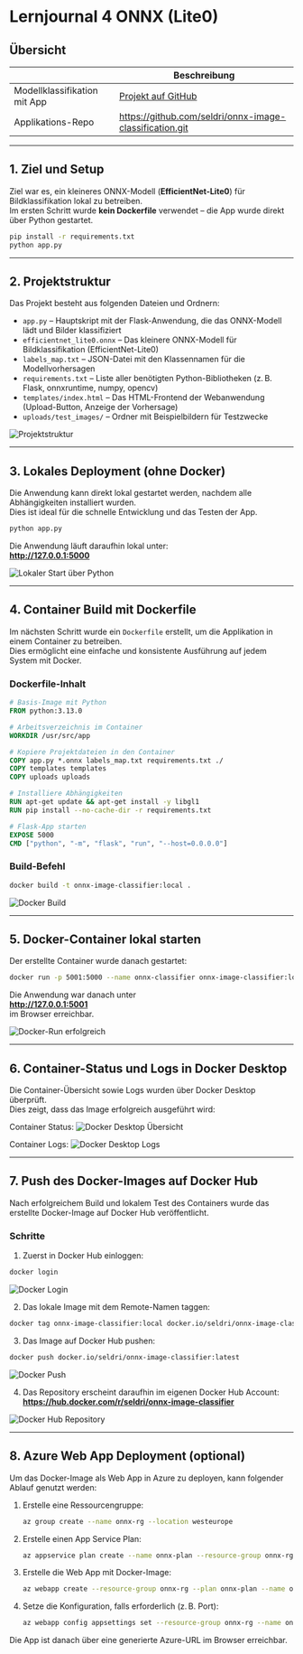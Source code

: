 # Lernjournal 4 ONNX (Lite0)

## Übersicht

| | Beschreibung |
| -------- | ------- |
| Modellklassifikation mit App | [Projekt auf GitHub](https://github.com/seldri/models) |
| Applikations-Repo | https://github.com/seldri/onnx-image-classification.git |

---

## 1. Ziel und Setup

Ziel war es, ein kleineres ONNX-Modell (**EfficientNet-Lite0**) für Bildklassifikation lokal zu betreiben.  
Im ersten Schritt wurde **kein Dockerfile** verwendet – die App wurde direkt über Python gestartet.

```bash
pip install -r requirements.txt
python app.py
```

---

## 2. Projektstruktur

Das Projekt besteht aus folgenden Dateien und Ordnern:

- `app.py` – Hauptskript mit der Flask-Anwendung, die das ONNX-Modell lädt und Bilder klassifiziert
- `efficientnet_lite0.onnx` – Das kleinere ONNX-Modell für Bildklassifikation (EfficientNet-Lite0)
- `labels_map.txt` – JSON-Datei mit den Klassennamen für die Modellvorhersagen
- `requirements.txt` – Liste aller benötigten Python-Bibliotheken (z. B. Flask, onnxruntime, numpy, opencv)
- `templates/index.html` – Das HTML-Frontend der Webanwendung (Upload-Button, Anzeige der Vorhersage)
- `uploads/test_images/` – Ordner mit Beispielbildern für Testzwecke

![Projektstruktur](images/Bild1.png)

---

## 3. Lokales Deployment (ohne Docker)

Die Anwendung kann direkt lokal gestartet werden, nachdem alle Abhängigkeiten installiert wurden.  
Dies ist ideal für die schnelle Entwicklung und das Testen der App.

```bash
python app.py
```

Die Anwendung läuft daraufhin lokal unter:  
**http://127.0.0.1:5000**

![Lokaler Start über Python](images/Container1.png)

---

## 4. Container Build mit Dockerfile

Im nächsten Schritt wurde ein `Dockerfile` erstellt, um die Applikation in einem Container zu betreiben.  
Dies ermöglicht eine einfache und konsistente Ausführung auf jedem System mit Docker.

### Dockerfile-Inhalt

```dockerfile
# Basis-Image mit Python
FROM python:3.13.0

# Arbeitsverzeichnis im Container
WORKDIR /usr/src/app

# Kopiere Projektdateien in den Container
COPY app.py *.onnx labels_map.txt requirements.txt ./
COPY templates templates
COPY uploads uploads

# Installiere Abhängigkeiten
RUN apt-get update && apt-get install -y libgl1
RUN pip install --no-cache-dir -r requirements.txt

# Flask-App starten
EXPOSE 5000
CMD ["python", "-m", "flask", "run", "--host=0.0.0.0"]
```

### Build-Befehl

```bash
docker build -t onnx-image-classifier:local .
```

![Docker Build](images/Container2.png)

---

## 5. Docker-Container lokal starten

Der erstellte Container wurde danach gestartet:

```bash
docker run -p 5001:5000 --name onnx-classifier onnx-image-classifier:local
```

Die Anwendung war danach unter  
**http://127.0.0.1:5001**  
im Browser erreichbar.

![Docker-Run erfolgreich](images/Container5.png)

---

## 6. Container-Status und Logs in Docker Desktop

Die Container-Übersicht sowie Logs wurden über Docker Desktop überprüft.  
Dies zeigt, dass das Image erfolgreich ausgeführt wird:

Container Status:
![Docker Desktop Übersicht](images/Container3.png)  

Container Logs:
![Docker Desktop Logs](images/Container4.png)

---

## 7. Push des Docker-Images auf Docker Hub

Nach erfolgreichem Build und lokalem Test des Containers wurde das erstellte Docker-Image auf Docker Hub veröffentlicht.

### Schritte

1. Zuerst in Docker Hub einloggen:

```bash
docker login
```

![Docker Login](images/Container6.png)

2. Das lokale Image mit dem Remote-Namen taggen:

```bash
docker tag onnx-image-classifier:local docker.io/seldri/onnx-image-classifier:latest
```

3. Das Image auf Docker Hub pushen:

```bash
docker push docker.io/seldri/onnx-image-classifier:latest
```

![Docker Push](images/Container7.png)

4. Das Repository erscheint daraufhin im eigenen Docker Hub Account:  
**https://hub.docker.com/r/seldri/onnx-image-classifier**

![Docker Hub Repository](images/Container8.png)

---

## 8. Azure Web App Deployment (optional)

Um das Docker-Image als Web App in Azure zu deployen, kann folgender Ablauf genutzt werden:

1. Erstelle eine Ressourcengruppe:
   ```bash
   az group create --name onnx-rg --location westeurope
   ```

2. Erstelle einen App Service Plan:
   ```bash
   az appservice plan create --name onnx-plan --resource-group onnx-rg --is-linux --sku B1
   ```

3. Erstelle die Web App mit Docker-Image:
   ```bash
   az webapp create --resource-group onnx-rg --plan onnx-plan --name onnx-classifier-app --deployment-container-image-name seldri/onnx-image-classifier:latest
   ```

4. Setze die Konfiguration, falls erforderlich (z. B. Port):
   ```bash
   az webapp config appsettings set --resource-group onnx-rg --name onnx-classifier-app --settings WEBSITES_PORT=5000
   ```

Die App ist danach über eine generierte Azure-URL im Browser erreichbar.
